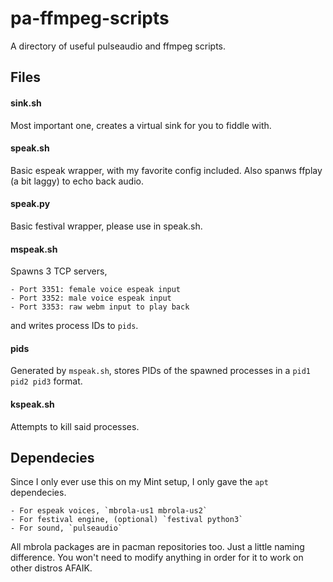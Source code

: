 # pa-ffmpeg-scripts

A directory of useful pulseaudio and ffmpeg scripts.

## Files

#### sink.sh

Most important one, creates a virtual sink for you to fiddle with.

#### speak.sh

Basic espeak wrapper, with my favorite config included. Also spanws ffplay (a bit laggy) to echo back audio.

#### speak.py

Basic festival wrapper, please use in speak.sh.

#### mspeak.sh

Spawns 3 TCP servers,

    - Port 3351: female voice espeak input
    - Port 3352: male voice espeak input
    - Port 3353: raw webm input to play back

and writes process IDs to `pids`.

#### pids

Generated by `mspeak.sh`, stores PIDs of the spawned processes in a `pid1 pid2 pid3` format.

#### kspeak.sh

Attempts to kill said processes.

## Dependecies

Since I only ever use this on my Mint setup, I only gave the `apt` dependecies.

    - For espeak voices, `mbrola-us1 mbrola-us2`
    - For festival engine, (optional) `festival python3`
    - For sound, `pulseaudio`

All mbrola packages are in pacman repositories too. Just a little naming difference. You won't need to modify anything in order for it to work on other distros AFAIK.
